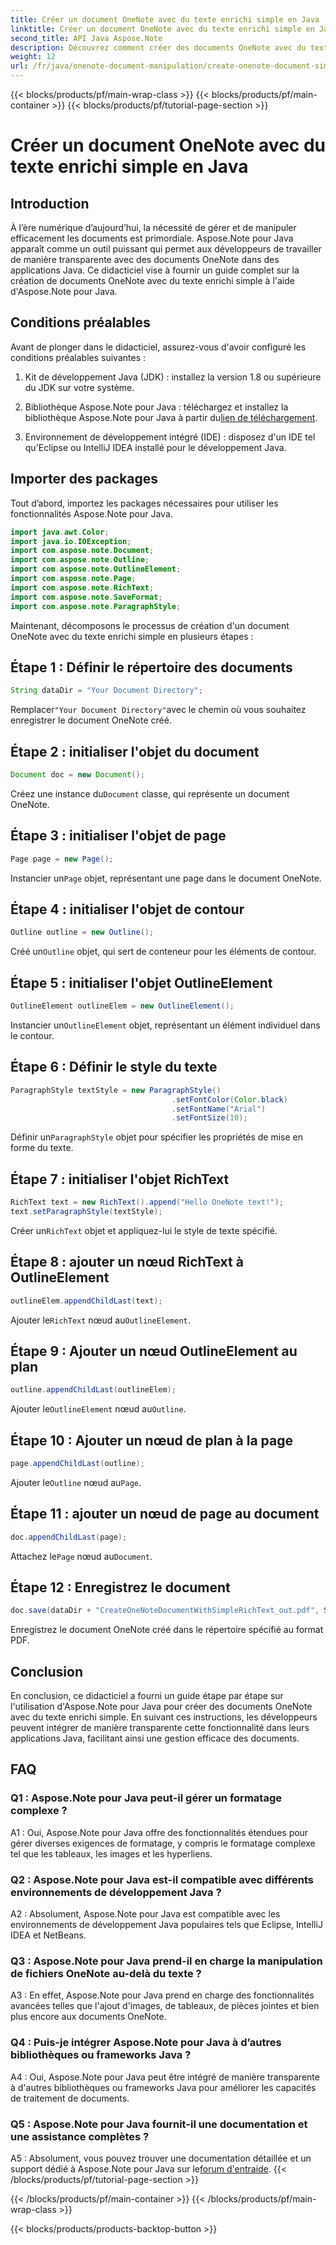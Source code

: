 ```yaml
---
title: Créer un document OneNote avec du texte enrichi simple en Java
linktitle: Créer un document OneNote avec du texte enrichi simple en Java
second_title: API Java Aspose.Note
description: Découvrez comment créer des documents OneNote avec du texte enrichi à l'aide d'Aspose.Note Java. Intégrez cette fonctionnalité dans vos applications Java pour une gestion efficace des documents.
weight: 12
url: /fr/java/onenote-document-manipulation/create-onenote-document-simple-rich-text/
---
```


{{< blocks/products/pf/main-wrap-class >}}
{{< blocks/products/pf/main-container >}}
{{< blocks/products/pf/tutorial-page-section >}}

# Créer un document OneNote avec du texte enrichi simple en Java

## Introduction

À l’ère numérique d’aujourd’hui, la nécessité de gérer et de manipuler efficacement les documents est primordiale. Aspose.Note pour Java apparaît comme un outil puissant qui permet aux développeurs de travailler de manière transparente avec des documents OneNote dans des applications Java. Ce didacticiel vise à fournir un guide complet sur la création de documents OneNote avec du texte enrichi simple à l'aide d'Aspose.Note pour Java.

## Conditions préalables

Avant de plonger dans le didacticiel, assurez-vous d'avoir configuré les conditions préalables suivantes :

1. Kit de développement Java (JDK) : installez la version 1.8 ou supérieure du JDK sur votre système.
   
2.  Bibliothèque Aspose.Note pour Java : téléchargez et installez la bibliothèque Aspose.Note pour Java à partir du[lien de téléchargement](https://releases.aspose.com/note/java/).
   
3. Environnement de développement intégré (IDE) : disposez d'un IDE tel qu'Eclipse ou IntelliJ IDEA installé pour le développement Java.

## Importer des packages

Tout d’abord, importez les packages nécessaires pour utiliser les fonctionnalités Aspose.Note pour Java.

```java
import java.awt.Color;
import java.io.IOException;
import com.aspose.note.Document;
import com.aspose.note.Outline;
import com.aspose.note.OutlineElement;
import com.aspose.note.Page;
import com.aspose.note.RichText;
import com.aspose.note.SaveFormat;
import com.aspose.note.ParagraphStyle;
```

Maintenant, décomposons le processus de création d'un document OneNote avec du texte enrichi simple en plusieurs étapes :

## Étape 1 : Définir le répertoire des documents

```java
String dataDir = "Your Document Directory";
```

 Remplacer`"Your Document Directory"`avec le chemin où vous souhaitez enregistrer le document OneNote créé.

## Étape 2 : initialiser l'objet du document

```java
Document doc = new Document();
```

 Créez une instance du`Document` classe, qui représente un document OneNote.

## Étape 3 : initialiser l'objet de page

```java
Page page = new Page();
```

 Instancier un`Page` objet, représentant une page dans le document OneNote.

## Étape 4 : initialiser l'objet de contour

```java
Outline outline = new Outline();
```

 Créé un`Outline` objet, qui sert de conteneur pour les éléments de contour.

## Étape 5 : initialiser l'objet OutlineElement

```java
OutlineElement outlineElem = new OutlineElement();
```

 Instancier un`OutlineElement` objet, représentant un élément individuel dans le contour.

## Étape 6 : Définir le style du texte

```java
ParagraphStyle textStyle = new ParagraphStyle()
                                    .setFontColor(Color.black)
                                    .setFontName("Arial")
                                    .setFontSize(10);
```

 Définir un`ParagraphStyle` objet pour spécifier les propriétés de mise en forme du texte.

## Étape 7 : initialiser l'objet RichText

```java
RichText text = new RichText().append("Hello OneNote text!");
text.setParagraphStyle(textStyle);
```

 Créer un`RichText` objet et appliquez-lui le style de texte spécifié.

## Étape 8 : ajouter un nœud RichText à OutlineElement

```java
outlineElem.appendChildLast(text);
```

 Ajouter le`RichText` nœud au`OutlineElement`.

## Étape 9 : Ajouter un nœud OutlineElement au plan

```java
outline.appendChildLast(outlineElem);
```

 Ajouter le`OutlineElement` nœud au`Outline`.

## Étape 10 : Ajouter un nœud de plan à la page

```java
page.appendChildLast(outline);
```

 Ajouter le`Outline` nœud au`Page`.

## Étape 11 : ajouter un nœud de page au document

```java
doc.appendChildLast(page);
```

 Attachez le`Page` nœud au`Document`.

## Étape 12 : Enregistrez le document

```java
doc.save(dataDir + "CreateOneNoteDocumentWithSimpleRichText_out.pdf", SaveFormat.Pdf);
```

Enregistrez le document OneNote créé dans le répertoire spécifié au format PDF.

## Conclusion

En conclusion, ce didacticiel a fourni un guide étape par étape sur l'utilisation d'Aspose.Note pour Java pour créer des documents OneNote avec du texte enrichi simple. En suivant ces instructions, les développeurs peuvent intégrer de manière transparente cette fonctionnalité dans leurs applications Java, facilitant ainsi une gestion efficace des documents.

## FAQ

### Q1 : Aspose.Note pour Java peut-il gérer un formatage complexe ?

A1 : Oui, Aspose.Note pour Java offre des fonctionnalités étendues pour gérer diverses exigences de formatage, y compris le formatage complexe tel que les tableaux, les images et les hyperliens.

### Q2 : Aspose.Note pour Java est-il compatible avec différents environnements de développement Java ?

A2 : Absolument, Aspose.Note pour Java est compatible avec les environnements de développement Java populaires tels que Eclipse, IntelliJ IDEA et NetBeans.

### Q3 : Aspose.Note pour Java prend-il en charge la manipulation de fichiers OneNote au-delà du texte ?

A3 : En effet, Aspose.Note pour Java prend en charge des fonctionnalités avancées telles que l'ajout d'images, de tableaux, de pièces jointes et bien plus encore aux documents OneNote.

### Q4 : Puis-je intégrer Aspose.Note pour Java à d’autres bibliothèques ou frameworks Java ?

A4 : Oui, Aspose.Note pour Java peut être intégré de manière transparente à d'autres bibliothèques ou frameworks Java pour améliorer les capacités de traitement de documents.

### Q5 : Aspose.Note pour Java fournit-il une documentation et une assistance complètes ?

 A5 : Absolument, vous pouvez trouver une documentation détaillée et un support dédié à Aspose.Note pour Java sur le[forum d'entraide](https://forum.aspose.com/c/note/28).
{{< /blocks/products/pf/tutorial-page-section >}}

{{< /blocks/products/pf/main-container >}}
{{< /blocks/products/pf/main-wrap-class >}}

{{< blocks/products/products-backtop-button >}}
